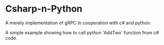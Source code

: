 # Csharp-n-Python

A merely implementation of gRPC in cooperation with c# and python.

A simple example showing how to call python 'AddTwo' function from c# code.

